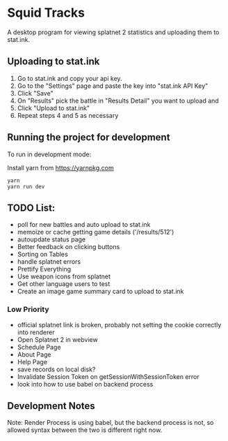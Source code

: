 # Squid Tracks
A desktop program for viewing splatnet 2 statistics and uploading them to stat.ink.

## Uploading to stat.ink
1. Go to stat.ink and copy your api key.
2. Go to the "Settings" page and paste the key into "stat.ink API Key"
3. Click "Save"
4. On "Results" pick the battle in "Results Detail" you want to upload and
5. Click "Upload to stat.ink"
6. Repeat steps 4 and 5 as necessary

## Running the project for development
To run in development mode:

Install yarn from https://yarnpkg.com
```
yarn
yarn run dev
```

## TODO List:
* poll for new battles and auto upload to stat.ink
* memoize or cache getting game details ('/results/512')
* autoupdate status page
* Better feedback on clicking buttons
* Sorting on Tables
* handle splatnet errors
* Prettify Everything
* Use weapon icons from splatnet
* Get other language users to test
* Create an image game summary card to upload to stat.ink

### Low Priority
* official splatnet link is broken, probably not setting the cookie correctly into renderer
* Open Splatnet 2 in webview
* Schedule Page
* About Page
* Help Page
* save records on local disk?
* Invalidate Session Token on getSessionWithSessionToken error
* look into how to use babel on backend process

## Development Notes
Note: Render Process is using babel, but the backend process is not, so allowed syntax between the two is different right now.
